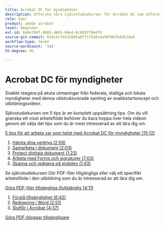 ```yaml
---
title: Acrobat DC för myndigheter
description: Utforska våra självstudiekurser för Acrobat DC som utformats särskilt för myndigheter, delstater och andra myndigheter
role: User
product: adobe acrobat
level: Beginner
exl-id: 8a8e760f-0983-46b5-86ed-8c8d977b6478
source-git-commit: 018cbcfd1d1605a8ff175a0cda98f0bfb4d528a8
workflow-type: tm+mt
source-wordcount: '141'
ht-degree: 0%

---
```


# Acrobat DC för myndigheter

Snabbt reagera på akuta utmaningar från federala, statliga och lokala myndigheter med denna välstrukturerade samling av snabbstartsrecept och utbildningsvideor.

Självstudiekursen om 5 tips är en komplett uppsättning tips. Om du vill granska ett visst arbetsflöde behöver du bara hoppa över hela videon genom att välja det tips som du är mest intresserad av att lära dig om.

[5 tips för att arbeta var som helst med Acrobat DC för myndigheter (15:12)](5-tips-for-working-anywhere-with-acrobat-dc-for-government.md)
1. [Hämta dina verktyg (2:59)](get-your-tools.md)
1. [Samarbeta i dokument (2:03)](collaborate-on-documents.md)
1. [Protect digitala dokument (1:23)](protect-digital-documents.md)
1. [Arbeta med Forms och signaturer (7:03)](work-with-forms-and-signatures.md)
1. [Skanna och redigera på mobilen (1:43)](scan-and-edit-on-mobile.md)

Se självstudiekursen Gör PDF-filer tillgängliga eller välj ett specifikt arbetsflöde i den utbildning som du är intresserad av att lära dig om.

[Göra PDF-filer tillgängliga (fullständig 14:11)](making-pdfs-accessible.md)
1. [Förstå tillgänglighet (6:42)](understanding-accessibility.md)
1. [Redigering i Word (2:51)](authoring-in-word.md)
1. [Slutför i Acrobat (4:37)](finishing-in-acrobat.md)

[Göra PDF-bloggar tillgängligare](making-pdf-ballots-accessible.md)
